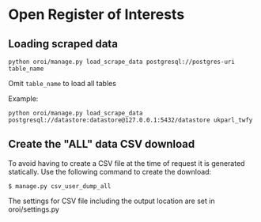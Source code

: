 # Open Register of Interests

## Loading scraped data

```
python oroi/manage.py load_scrape_data postgresql://postgres-uri table_name
```

Omit `table_name` to load all tables

Example:

```
python oroi/manage.py load_scrape_data postgresql://datastore:datastore@127.0.0.1:5432/datastore ukparl_twfy
```

## Create the "ALL" data CSV download

To avoid having to create a CSV file at the time of request it is generated statically.
Use the following command to create the download:

```
$ manage.py csv_user_dump_all
```

The settings for CSV file including the output location are set in oroi/settings.py
